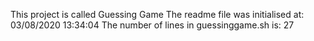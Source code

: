 This project is called Guessing Game
The readme file was initialised at: 03/08/2020 13:34:04
The number of lines in guessinggame.sh is: 27
